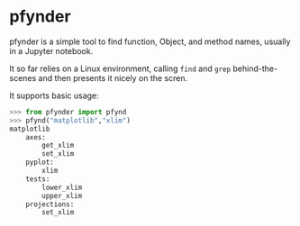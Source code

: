 # pfynder

pfynder is a simple tool to find function, Object, and method names, usually in a Jupyter notebook.

It so far relies on a Linux environment, calling `find` and `grep` behind-the-scenes
 and then presents it nicely on the scren.

It supports basic usage:

```python
>>> from pfynder import pfynd
>>> pfynd("matplotlib","xlim")
matplotlib
	axes:
		get_xlim
		set_xlim
	pyplot:
		xlim
	tests:
		lower_xlim
		upper_xlim
	projections:
		set_xlim
```
